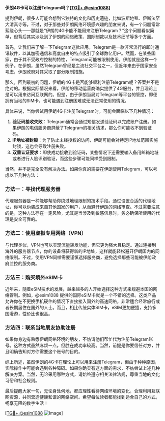 **伊朗4G卡可以注册Telegram吗？[[TG💪+ @esim1088](https://t.me/s/esim1088)]**

提到伊朗，很多人可能会想到它独特的文化和历史遗迹，比如波斯地毯、伊斯法罕大清真寺等。不过，对于那些对伊朗网络环境感兴趣的朋友来说，有一个问题常常萦绕心头——那就是“伊朗的4G卡能不能用来注册Telegram？”这个问题看似简单，但背后其实涉及到了伊朗的网络政策、国际制裁以及技术细节等多个方面。

首先，让我们来了解一下Telegram这款应用。Telegram是一款非常流行的即时通讯软件，以其加密通信和高度自由的特点吸引了全球数亿用户。然而，在某些国家，由于其不受政府控制的特性，Telegram可能被限制使用。伊朗就是这样一个例子。在伊朗，虽然Telegram曾经是主流社交平台之一，但近年来由于国家安全考虑，伊朗政府对其采取了部分限制措施。

那么，回到最初的问题，伊朗的4G卡是否能够顺利注册Telegram呢？答案并不是绝对的。根据实际情况来看，伊朗的移动运营商确实提供了4G服务，并且理论上是可以用来访问互联网的。但是，由于伊朗当局对Telegram等平台的管控，即便拥有当地的SIM卡，也可能遇到注册困难或无法正常使用的情况。

具体来说，当你尝试用伊朗4G卡注册Telegram时，可能会面临以下几种情况：
1. **验证码接收失败**：Telegram通常会通过短信发送验证码以完成账户注册。如果伊朗的电信服务商屏蔽了Telegram的相关请求，那么你可能收不到验证码。
2. **IP地址被封锁**：为了防止未经授权的访问，伊朗可能会对特定IP地址范围实施封锁，这也会导致注册失败。
3. **双重认证要求**：即使成功接收到验证码，某些情况下还需要输入备用邮箱地址或者进行人脸识别验证，而这些步骤可能同样受到限制。

当然，并不是完全没有解决办法。如果你真的需要在伊朗使用Telegram，可以考虑以下几种方法：

### 方法一：寻找代理服务器
代理服务器是一种能够帮助你绕过地理限制的技术手段。通过设置合适的代理地址，你可以伪装成来自其他国家的用户，从而避开伊朗的网络审查。不过需要注意的是，这种方法存在一定风险，尤其是当涉及到敏感信息时，务必确保所使用的代理是安全可靠的。

### 方法二：使用虚拟专用网络（VPN）
与代理类似，VPN也可以实现流量转发功能，但它更为强大且稳定。通过连接到海外的服务器节点，你的设备将获得新的IP地址，这样就能轻松避开伊朗国内的网络限制。不过，使用VPN同样需要谨慎选择服务商，避免选择那些可能被伊朗政府监控的服务商。

### 方法三：购买境外eSIM卡
近年来，随着eSIM技术的发展，越来越多的人开始选择这种方式来规避本国的网络管制。例如，@esim1088 提供的国际eSIM卡就是一个不错的选择。这类产品允许你在不更换手机硬件的情况下直接接入国外的高速网络，非常适合经常旅行或者长期居住在国外的人士。而且，相比传统实体SIM卡，eSIM更加便捷，支持多国漫游，性价比也很高。

### 方法四：联系当地朋友协助注册
如果你身边有熟悉伊朗网络环境的朋友，不妨请他们帮忙代为注册Telegram账号。这种方式虽然麻烦一点，但胜在成功率较高。当然，前提是你要信任对方，并且明确告知对方你需要这个账号的目的。

综上所述，虽然伊朗的4G卡在理论上可以用来注册Telegram，但由于种种原因，实际操作中可能会遇到各种障碍。如果你确实有这方面的需求，不妨尝试上述几种解决方案。当然，无论采用哪种方式，请始终遵守相关法律法规，尊重当地的文化习俗和社会规则。

最后提醒大家一句，无论身处何地，都应理性看待网络环境的变化，合理利用互联网资源，共同营造健康和谐的网络空间。希望每位读者都能找到适合自己的方式，畅享无阻的数字生活！

[[TG💪+ @esim1088](https://t.me/s/esim1088) ![Image](https://i.postimg.cc/4NQfJmqS/Snipaste-2025-05-13-00-14-12.png)]